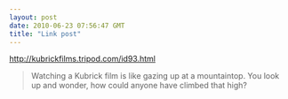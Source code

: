 ```yaml
---
layout: post
date: 2010-06-23 07:56:47 GMT
title: "Link post"
---
```

<http://kubrickfilms.tripod.com/id93.html>

> Watching a Kubrick film is like gazing up at a mountaintop. You look up and wonder, how could anyone have climbed that high? 